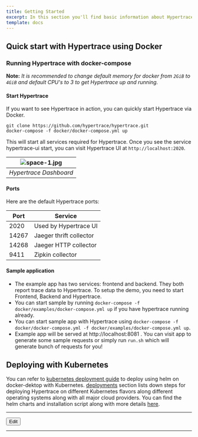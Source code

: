 ```yaml
---
title: Getting Started
excerpt: In this section you'll find basic information about Hypertrace and how to use it.
template: docs
---
```

## Quick start with Hypertrace using Docker

### Running Hypertrace with docker-compose

**Note:** *It is recommended to change default memory for docker from `2GiB` to `4GiB` and default CPU's to 3 to get Hypertrace up and running.* 

#### Start Hypertrace

If you want to see Hypertrace in action, you can quickly start Hypertrace via Docker.

```
git clone https://github.com/hypertrace/hypertrace.git
docker-compose -f docker/docker-compose.yml up
```

This will start all services required for Hypertrace. Once you see the service hypertrace-ui start, you can visit Hypertrace UI at `http://localhost:2020`. 

| ![space-1.jpg](https://s3.amazonaws.com/hypertrace-docs/dashboard-1.png) | 
|:--:| 
| *Hypertrace Dashboard* |

#### Ports

Here are the default Hypertrace ports:

| Port  | Service                 |
|-------|-------------------------|
| 2020  | Used by Hypertrace UI   |
| 14267 | Jaeger thrift collector |
| 14268 | Jaeger HTTP collector   |
| 9411  | Zipkin collector        |


#### Sample application
- The example app has two services: frontend and backend. They both report trace data to Hypertrace. To setup the demo, you need to start Frontend, Backend and Hypertrace. 
- You can start sample by running `docker-compose -f docker/examples/docker-compose.yml up` if you have hypertrace running already. 
- You can start sample app with Hypertrace using `docker-compose -f docker/docker-compose.yml -f docker/examples/docker-compose.yml up`.
- Example app will be served at http://localhost:8081 . You can visit app to generate some sample requests or simply run `run.sh` which will generate bunch of requests for you! 


## Deploying with Kubernetes
You can refer to [kubernetes deployment guide](https://docs.hypertrace.org/getting-started/kubernetes/) to deploy using helm on docker-dektop with Kubernetes. [deployments](https://docs.hypertrace.org/deployments/) section lists down steps for deploying Hypertrace on different Kubernetes flavors along different operating systems along with all major cloud providers. You can find the helm charts and installation script along with more details [here](https://github.com/hypertrace/hypertrace).

***

<a href="https://github.com/hypertrace/hypertrace-docs-website/tree/master/src/pages/deployments/index.md">
<button type="button">Edit</button></a>


***
